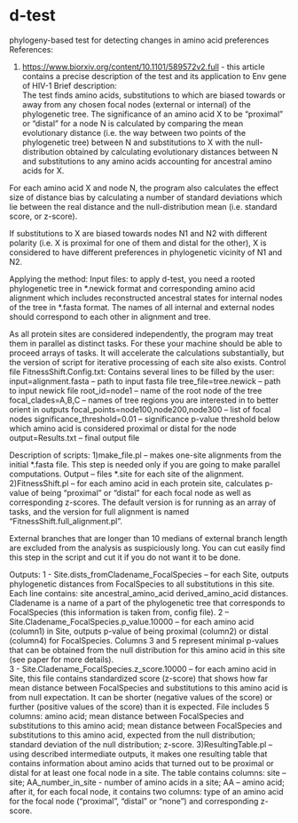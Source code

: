 # d-test
phylogeny-based test for detecting changes in amino acid preferences
References:
1) https://www.biorxiv.org/content/10.1101/589572v2.full - this article contains a precise description of the test and its application to Env gene of HIV-1
Brief description:   
The test finds amino acids, substitutions to which are biased towards or away from any chosen focal nodes (external or internal) of the phylogenetic tree. The significance of an amino acid X to be “proximal” or “distal” for a node N is calculated by comparing the mean evolutionary distance (i.e. the way between two points of the phylogenetic tree) between N and substitutions to X with the null-distribution obtained by calculating evolutionary distances between N and substitutions to any amino acids accounting for ancestral amino acids for X.

For each amino acid X and node N, the program also calculates the effect size of distance bias by calculating a number of standard deviations which lie between the real distance and the null-distribution mean (i.e. standard score, or z-score). 

If substitutions to X are biased towards nodes N1 and N2 with different polarity (i.e. X is proximal for one of them and distal for the other), X is considered to have different preferences in phylogenetic vicinity of N1 and N2. 

Applying the method:
Input files: to apply d-test, you need a rooted phylogenetic tree in *.newick format and corresponding amino acid alignment which includes reconstructed ancestral states for internal nodes of the tree in *.fasta format. The names of all internal and external nodes should correspond to each other in alignment and tree.  

As all protein sites are considered independently, the program may treat them in parallel as distinct tasks. For these your machine should be able to proceed arrays of tasks. It will accelerate the calculations substantially, but  the version of script for iterative processing of each site also exists.
Control file FitnessShift.Config.txt:
Contains several lines to be filled by the user:
input=alignment.fasta – path to input fasta file
tree_file=tree.newick – path to input newick file
root_id=node1 – name of the root node of the tree
focal_clades=A,B,C – names of tree regions you are interested in to better orient in outputs
focal_points=node100,node200,node300 – list of focal nodes
significance_threshold=0.01 – significance p-value threshold below which amino acid is considered proximal or distal for the node 
output=Results.txt – final output file


Description of scripts:
1)make_file.pl – makes one-site alignments from the initial *.fasta file. This step is needed only if you are going to make parallel computations.
Output – files *.site for each site of the alignment.
2)FitnessShift.pl – for each amino acid in each protein site, calculates p-value of being “proximal” or “distal” for each focal node as well as corresponding z-scores. The default version is for running as an array of tasks, and the version for full alignment is named “FitnessShift.full_alignment.pl”.

External branches that are longer than 10 medians of external branch length are excluded from the analysis as suspiciously long. You can cut easily find this step in the script and cut it if you do not want it to be done.

Outputs: 
1 - Site.dists_fromCladename_FocalSpecies – for each Site, outputs phylogenetic distances from FocalSpecies to all substitutions in this site. Each line contains:
site ancestral_amino_acid derived_amino_acid distances. Cladename is a name of a part of the phylogenetic tree that corresponds to FocalSpecies (this information is taken from, config file). 
2 – Site.Cladename_FocalSpecies.p_value.10000 – for each amino acid (column1) in Site, outputs p-value of being proximal (column2) or distal (column4) for FocalSpecies. Columns 3 and 5 represent minimal p-values that can be obtained from the null distribution for this amino acid in this site (see paper for more details).  
3 - Site.Cladename_FocalSpecies.z_score.10000 – for each amino acid in Site, this file contains standardized score (z-score) that shows how far mean distance between FocalSpecies and substitutions to this amino acid is from null expectation. It can be shorter (negative values of the score) or further (positive values of the score) than it is expected. File includes 5 columns: amino acid; mean distance between FocalSpecies and substitutions to this amino acid; mean distance between FocalSpecies and substitutions to this amino acid, expected from the null distribution; standard deviation of the null distribution; z-score.
3)ResultingTable.pl – using described intermediate outputs, it makes one resulting table that contains information about amino acids that turned out to be proximal or distal for at least one focal node in a site. The table contains columns:
site – site; AA_number_in_site - number of amino acids in a site; AA – amino acid;
after it, for each focal node, it contains two columns: type of an amino acid for the focal node (“proximal”, “distal” or “none”) and corresponding z-score. 

